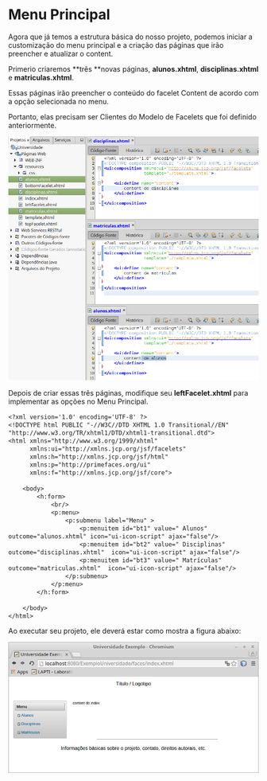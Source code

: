 # Menu Principal

Agora que já temos a estrutura básica do nosso projeto, podemos iniciar a customização do menu principal e a criação das páginas que irão preencher e atualizar o content.

Primerio criaremos **três **novas páginas, **alunos.xhtml**, **disciplinas.xhtml** e **matriculas.xhtml**.

Essas páginas irão preencher o conteúdo do facelet Content de acordo com a opção selecionada no menu.

Portanto, elas precisam ser Clientes do Modelo de Facelets que foi definido anteriormente.

![](/assets/contentscustom.png)

Depois de criar essas três páginas, modifique seu **leftFacelet.xhtml** para implementar as opções no Menu Principal.

```xhtml
<?xml version='1.0' encoding='UTF-8' ?>
<!DOCTYPE html PUBLIC "-//W3C//DTD XHTML 1.0 Transitional//EN" "http://www.w3.org/TR/xhtml1/DTD/xhtml1-transitional.dtd">
<html xmlns="http://www.w3.org/1999/xhtml"
      xmlns:ui="http://xmlns.jcp.org/jsf/facelets"
      xmlns:h="http://xmlns.jcp.org/jsf/html"
      xmlns:p="http://primefaces.org/ui"
      xmlns:f="http://xmlns.jcp.org/jsf/core">

    <body>
        <h:form>            
            <br/>
            <p:menu>
                <p:submenu label="Menu" >
                    <p:menuitem id="bt1" value=" Alunos" outcome="alunos.xhtml" icon="ui-icon-script" ajax="false"/>
                    <p:menuitem id="bt2" value=" Disciplinas" outcome="disciplinas.xhtml"  icon="ui-icon-script" ajax="false"/>
                    <p:menuitem id="bt3" value=" Matrículas" outcome="matriculas.xhtml"  icon="ui-icon-script" ajax="false"/>
                </p:submenu>
            </p:menu>
        </h:form>

    </body>
</html>
```

Ao executar seu projeto, ele deverá estar como mostra a figura abaixo:

![](/assets/menuateagora.png)

